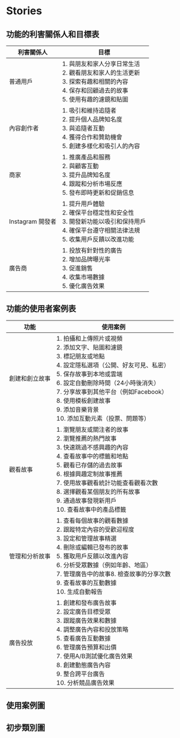 # Stories<br>
## 功能的利害關係人和目標表
|利害關係人|目標|
|----|----|
|普通用戶|1. 與朋友和家人分享日常生活<br>2. 觀看朋友和家人的生活更新<br>3. 探索有趣和相關的內容<br>4. 保存和回顧過去的故事<br>5. 使用有趣的濾鏡和貼圖|
|內容創作者|1. 吸引和維持追隨者<br>2. 提升個人品牌知名度<br>3. 與追隨者互動<br>4. 獲得合作和贊助機會<br>5. 創建多樣化和吸引人的內容|
|商家|1. 推廣產品和服務<br>2. 與顧客互動<br>3. 提升品牌知名度<br>4. 跟蹤和分析市場反應<br>5. 發布即時更新和促銷信息|
|Instagram 開發者|1. 提升用戶體驗<br>2. 確保平台穩定性和安全性<br>3. 開發新功能以吸引和保持用戶<br>4. 確保平台遵守相關法律法規<br>5. 收集用戶反饋以改進功能|
|廣告商|1. 投放有針對性的廣告<br>2. 增加品牌曝光率<br>3. 促進銷售<br>4. 收集市場數據<br>5. 優化廣告效果|

## 功能的使用者案例表
|功能|使用案例|
|----|----|
|創建和創立故事|1. 拍攝和上傳照片或視頻<br>2. 添加文字、貼圖和濾鏡<br>3. 標記朋友或地點<br>4. 設定隱私選項（公開、好友可見、私密）<br>5. 保存故事到本地或雲端<br>6. 設定自動刪除時間（24小時後消失）<br>7. 分享故事到其他平台（例如Facebook）<br>8. 使用模板創建故事<br>9. 添加音樂背景<br>10. 添加互動元素（投票、問題等）|
|觀看故事|1. 瀏覽朋友或關注者的故事<br>2. 瀏覽推薦的熱門故事<br>3. 快速跳過不感興趣的內容<br>4. 查看故事中的標籤和地點<br>5. 觀看已存儲的過去故事<br>6. 根據興趣定制故事推薦<br>7. 使用故事觀看統計功能查看觀看次數<br>8. 選擇觀看某個朋友的所有故事<br>9. 通過故事發現新用戶<br>10. 查看故事中的產品標籤|
|管理和分析故事|1. 查看每個故事的觀看數據<br>2. 跟蹤特定內容的受歡迎程度<br>3. 設定和管理故事精選<br>4. 刪除或編輯已發布的故事<br>5. 獲取用戶反饋以改進內容<br>6. 分析受眾數據（例如年齡、地區）<br>7. 管理廣告中的故事8. 檢查故事的分享次數<br>9. 查看故事的互動數據<br>10. 生成自動報告|
|廣告投放|1. 創建和發布廣告故事<br>2. 設定廣告目標受眾<br>3. 跟蹤廣告效果和數據<br>4. 調整廣告內容和投放策略<br>5. 查看廣告互動數據<br>6. 管理廣告預算和出價<br>7. 使用A/B測試優化廣告效果<br>8. 創建動態廣告內容<br>9. 整合跨平台廣告<br>10. 分析競品廣告效果|


## 使用案例圖<br>
## 初步類別圖<br>


